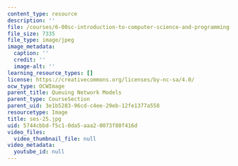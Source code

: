 ```yaml
---
content_type: resource
description: ''
file: /courses/6-00sc-introduction-to-computer-science-and-programming-spring-2011/5744cbbdf5c10da5aaa20073f80f416d_ses-25.jpg
file_size: 7335
file_type: image/jpeg
image_metadata:
  caption: ''
  credit: ''
  image-alt: ''
learning_resource_types: []
license: https://creativecommons.org/licenses/by-nc-sa/4.0/
ocw_type: OCWImage
parent_title: Queuing Network Models
parent_type: CourseSection
parent_uid: 3e1b5283-96cd-c4ee-29eb-12fe1377a558
resourcetype: Image
title: ses-25.jpg
uid: 5744cbbd-f5c1-0da5-aaa2-0073f80f416d
video_files:
  video_thumbnail_file: null
video_metadata:
  youtube_id: null
---
```

